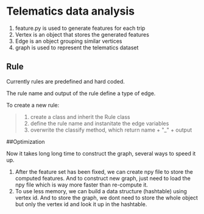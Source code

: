 # Telematics data analysis

1. feature.py is used to generate features for each trip
2. Vertex is an object that stores the generated features
3. Edge is an object grouping similar vertices
4. graph is used to represent the telematics dataset


## Rule

Currently rules are predefined and hard coded.

The rule name and output of the rule define a type of edge.

To create a new rule:
>1. create a class and inherit the Rule class
>2. define the rule name and instanitate the edge variables
>3. overwrite the classify method, which return name + "_" + output

##Optimization

Now it takes long long time to construct the graph,
several ways to speed it up.

1. After the feature set has been fixed, we can create npy file to store the computed features. And to construct new graph, just need to load the npy file which is way more faster than re-compute it.
2. To use less memory, we can build a data structure (hashtable) using vertex id. And to store the graph,
we dont need to store the whole object but only the vertex id and look it up in the hashtable.
